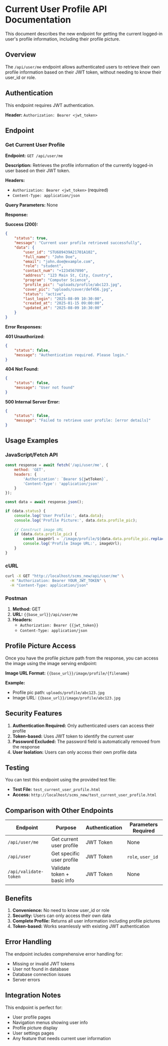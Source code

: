 # Current User Profile API Documentation

This document describes the new endpoint for getting the current logged-in user's profile information, including their profile picture.

## Overview

The `/api/user/me` endpoint allows authenticated users to retrieve their own profile information based on their JWT token, without needing to know their user_id or role.

## Authentication

This endpoint requires JWT authentication.

**Header:** `Authorization: Bearer <jwt_token>`

## Endpoint

### Get Current User Profile

**Endpoint:** `GET /api/user/me`

**Description:** Retrieves the profile information of the currently logged-in user based on their JWT token.

**Headers:**
- `Authorization: Bearer <jwt_token>` (required)
- `Content-Type: application/json`

**Query Parameters:** None

**Response:**

**Success (200):**
```json
{
    "status": true,
    "message": "Current user profile retrieved successfully",
    "data": {
        "user_id": "STU689439A21701A102",
        "full_name": "John Doe",
        "email": "john.doe@example.com",
        "role": "student",
        "contact_num": "+1234567890",
        "address": "123 Main St, City, Country",
        "program": "Computer Science",
        "profile_pic": "uploads/profile/abc123.jpg",
        "cover_pic": "uploads/cover/def456.jpg",
        "status": "active",
        "last_login": "2025-08-09 10:30:00",
        "created_at": "2025-01-15 09:00:00",
        "updated_at": "2025-08-09 10:30:00"
    }
}
```

**Error Responses:**

**401 Unauthorized:**
```json
{
    "status": false,
    "message": "Authentication required. Please login."
}
```

**404 Not Found:**
```json
{
    "status": false,
    "message": "User not found"
}
```

**500 Internal Server Error:**
```json
{
    "status": false,
    "message": "Failed to retrieve user profile: [error details]"
}
```

## Usage Examples

### JavaScript/Fetch API
```javascript
const response = await fetch('/api/user/me', {
    method: 'GET',
    headers: {
        'Authorization': `Bearer ${jwtToken}`,
        'Content-Type': 'application/json'
    }
});

const data = await response.json();

if (data.status) {
    console.log('User Profile:', data.data);
    console.log('Profile Picture:', data.data.profile_pic);
    
    // Construct image URL
    if (data.data.profile_pic) {
        const imageUrl = `/image/profile/${data.data.profile_pic.replace('uploads/profile/', '')}`;
        console.log('Profile Image URL:', imageUrl);
    }
}
```

### cURL
```bash
curl -X GET "http://localhost/scms_new/api/user/me" \
  -H "Authorization: Bearer YOUR_JWT_TOKEN" \
  -H "Content-Type: application/json"
```

### Postman
1. **Method:** GET
2. **URL:** `{{base_url}}/api/user/me`
3. **Headers:**
   - `Authorization: Bearer {{jwt_token}}`
   - `Content-Type: application/json`

## Profile Picture Access

Once you have the profile picture path from the response, you can access the image using the image serving endpoint:

**Image URL Format:** `{{base_url}}/image/profile/{filename}`

**Example:**
- Profile pic path: `uploads/profile/abc123.jpg`
- Image URL: `{{base_url}}/image/profile/abc123.jpg`

## Security Features

1. **Authentication Required:** Only authenticated users can access their profile
2. **Token-based:** Uses JWT token to identify the current user
3. **Password Excluded:** The password field is automatically removed from the response
4. **User Isolation:** Users can only access their own profile data

## Testing

You can test this endpoint using the provided test file:
- **Test File:** `test_current_user_profile.html`
- **Access:** `http://localhost/scms_new/test_current_user_profile.html`

## Comparison with Other Endpoints

| Endpoint | Purpose | Authentication | Parameters Required |
|----------|---------|----------------|-------------------|
| `/api/user/me` | Get current user profile | JWT Token | None |
| `/api/user` | Get specific user profile | JWT Token | `role`, `user_id` |
| `/api/validate-token` | Validate token + basic info | JWT Token | None |

## Benefits

1. **Convenience:** No need to know user_id or role
2. **Security:** Users can only access their own data
3. **Complete Profile:** Returns all user information including profile pictures
4. **Token-based:** Works seamlessly with existing JWT authentication

## Error Handling

The endpoint includes comprehensive error handling for:
- Missing or invalid JWT tokens
- User not found in database
- Database connection issues
- Server errors

## Integration Notes

This endpoint is perfect for:
- User profile pages
- Navigation menus showing user info
- Profile picture display
- User settings pages
- Any feature that needs current user information
